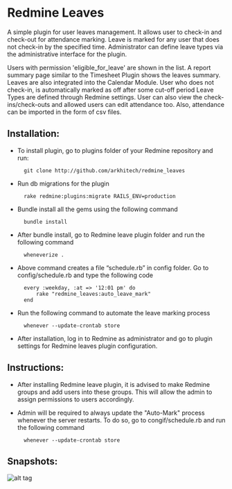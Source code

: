 Redmine Leaves
==============

A simple plugin for user leaves management. It allows user to check-in and check-out for attendance marking. 
Leave is marked for any user that does not check-in by the specified time. 
Administrator can define leave types via the administrative interface for the plugin.

Users with permission 'eligible_for_leave' are shown in the list. 
A report summary page similar to the Timesheet Plugin shows the leaves summary. 
Leaves are also integrated into the Calendar Module. 
User who does not check-in, is automatically marked as off after some cut-off period Leave Types are defined through Redmine settings. 
User can also view the check-ins/check-outs and allowed users can edit attendance too.
Also, attendance can be imported in the form of csv files.
  
Installation:
-------------

- To install plugin, go to plugins folder of your Redmine repository and run:

        git clone http://github.com/arkhitech/redmine_leaves

- Run db migrations for the plugin

        rake redmine:plugins:migrate RAILS_ENV=production

- Bundle install all the gems using the following command

        bundle install

- After bundle install, go to Redmine leave plugin folder and run the following command

        wheneverize .

- Above command creates a file “schedule.rb” in config folder. Go to config/schedule.rb and type the following code

        every :weekday, :at => '12:01 pm' do
            rake "redmine_leaves:auto_leave_mark"
        end

- Run the following command to automate the leave marking process

        whenever --update-crontab store

- After installation, log in to Redmine as administrator and go to plugin settings for Redmine leaves plugin configuration.

Instructions:
-------------

- After installing Redmine leave plugin, it is advised to make Redmine groups and add users into these groups. This will allow the admin to assign permissions to users accordingly.

- Admin will be required to always update the "Auto-Mark" process whenever the server restarts. To do so, go to congif/schedule.rb and run the following command

        whenever --update-crontab store

Snapshots:
-------------

![alt tag](http://arkhitech.com/sites/default/files/1-redmine_login.png)
